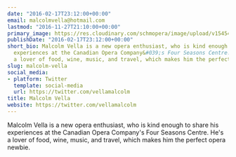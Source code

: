 ```yaml
---
date: "2016-02-17T23:12:00+00:00"
email: malcolmvella@hotmail.com
lastmod: "2016-11-27T21:10:00+00:00"
primary_image: https://res.cloudinary.com/schmopera/image/upload/v1545409169/media/webhook-uploads/1455750752439/MalcolmHeadshot.jpg.jpg
publishDate: "2016-02-17T23:12:00+00:00"
short_bio: Malcolm Vella is a new opera enthusiast, who is kind enough to share his
  experiences at the Canadian Opera Company&#039;s Four Seasons Centre. He&#039;s
  a lover of food, wine, music, and travel, which makes him the perfect opera newbie.
slug: malcolm-vella
social_media:
- platform: Twitter
  template: social-media
  url: https://twitter.com/vellamalcolm
title: Malcolm Vella
website: https://twitter.com/vellamalcolm
---
```


Malcolm Vella is a new opera enthusiast, who is kind enough to share his experiences at the Canadian Opera Company's Four Seasons Centre. He's a lover of food, wine, music, and travel, which makes him the perfect opera newbie.
